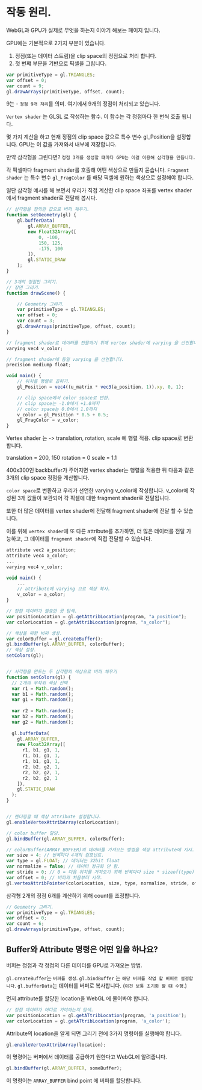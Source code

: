 # 작동 원리.

WebGL과 GPU가 실제로 무엇을 하는지 이야기 해보는 페이지 입니다.


GPU에는 기본적으로 2가지 부분이 있습니다.

1. 정점(또는 데이터 스트림)을 clip space의 정점으로 처리 합니다.
2. 첫 번쨰 부분을 기반으로 픽셀을 그립니다.

``` javascript
var primitiveType = gl.TRIANGLES;
var offset = 0;
var count = 9;
gl.drawArrays(primitiveType, offset, count); 
```

9는 - `정점 9개 처리`를 의미. 
여기에서 9개의 정점이 처리되고 있습니다.


`Vertex shader` 는 GLSL 로 작성하는 함수. 
이 함수는 각 정점마다 한 번씩 호출 됩니다. 

몇 가지 계산을 하고 현재 정점의 clip space 값으로 특수 변수 gl_Position을 설정합니다.
GPU는 이 값을 가져와서 내부에 저장합니다.

만약 삼각형을 그린다면? `정점 3개를 생성할 떄마다 GPU는 이걸 이용해 삼각형을 만듭니다.`

각 픽셀마다 fragment shader를 호출해 어떤 색상으로 만들지 묻습니다.
`Fragment shader` 는 특수 변수 `gl_FragColor` 를 해당 픽셀에 원하는 색상으로 설정해야 합니다.

일단 삼각형 예시를 해 보면서 우리가 직접 계산한 clip space 좌표를 vertex shader에서 fragment shader로 전달해 봅시다.

``` javascript
// 삼각형을 정의한 값으로 버퍼 채우기.
function setGeometry(gl) {
    gl.bufferData(
        gl.ARRAY_BUFFER,
        new Float32Array([
            0, -100,
            150, 125,
            -175, 100
        ]),
        gl.STATIC_DRAW
    );
}

// 3개의 정점만 그리기.
// 장면 그리기.
function drawScene() {

    // Geometry 그리기.
    var primitiveType = gl.TRIANGLES;
    var offset = 0;
    var count = 3;
    gl.drawArrays(primitiveType, offset, count); 
}

// fragment shader로 데이터를 전달하기 위해 vertex shader에 varying 을 선언합니다.
varying vec4 v_color;

// fragment shader에 동일 varying 을 선언합니다.
precision mediump float;

void main() {
    // 위치를 행렬로 곱하기.
    gl_Position = vec4((u_matrix * vec3(a_position, 1)).xy, 0, 1);

    // clip space에서 color space로 변환.
    // clip space는 -1.0에서 +1.0까지
    // color space는 0.0에서 1.0까지
    v_color = gl_Position * 0.5 + 0.5;
    gl_FragColor = v_color; 
}
```




Vertex shader 는 -> translation, rotation, scale 에 행렬 적용.
clip space로 변환 합니다.


translation = 200, 150
rotation = 0 
scale = 1.1

400x300인 backbuffer가 주어지면 vertex shader는 행렬을 적용한 뒤 다음과 같은 3개의 clip space 정점을 계산합니다.

`color space`로 변환하고 우리가 선언한 varying v_color에 작성합니다.
v_color에 작성된 3개 값들이 보관되어 각 픽셀에 대한 fragment shader로 전달됩니다.


또한 더 많은 데이터를 vertex shader에 전달해 fragment shader에 전달 할 수 있습니다.

이를 위해 `vertex shader`에 또 다른 attribute를 추가하면, 더 많은 데이터를 전달 가능하고,
그 데이터를 `fragment shader`에 직접 전달할 수 있습니다.

``` javascript
attribute vec2 a_position;
attribute vec4 a_color;
...
varying vec4 v_color;

void main() {
    ... 
    // attribute에 varying 으로 색상 복사.
    v_color = a_color;
}

// 정점 데이터가 필요한 곳 탐색.
var positionLocation = gl.getAttribLocation(program, "a_position");
var colorLocation = gl.getAttribLocation(program, "a_color");

// 색상을 위한 버퍼 생성.
var colorBuffer = gl.createBuffer();
gl.bindBuffer(gl.ARRAY_BUFFER, colorBuffer);
// 색상 설정.
setColors(gl); 


// 사각형을 만드는 두 삼각형의 색상으로 버퍼 채우기
function setColors(gl) {
  // 2개의 무작위 색상 선택
  var r1 = Math.random();
  var b1 = Math.random();
  var g1 = Math.random();
 
  var r2 = Math.random();
  var b2 = Math.random();
  var g2 = Math.random();
 
  gl.bufferData(
    gl.ARRAY_BUFFER,
    new Float32Array([
      r1, b1, g1, 1,
      r1, b1, g1, 1,
      r1, b1, g1, 1,
      r2, b2, g2, 1,
      r2, b2, g2, 1,
      r2, b2, g2, 1
    ]),
    gl.STATIC_DRAW
  );
}


// 렌더링할 떄 색상 attribute 설정합니다.
gl.enableVertexAttribArray(colorLocation);

// color buffer 할당.
gl.bindBuffer(gl.ARRAY_BUFFER, colorBuffer);

// colorBuffer(ARRAY_BUFFER)의 데이터를 가져오는 방법을 색상 attribute에 지시.
var size = 4; // 반복마다 4개의 컴포넌트.
var type = gl.FLOAT; // 데이터는 32bit float 
var normalize = false; // 데이터 정규화 안 함. 
var stride = 0; // 0 = 다음 위치를 가져오기 위해 반복마다 size * sizeof(type) 만큼 앞으로 이동.
var offset = 0; // 버퍼의 처음부터 시작.
gl.vertexAttribPointer(colorLocation, size, type, normalize, stride, offset); 
```

삼각형 2개의 정점 6개를 계산하기 위해 count를 조정합니다.

``` javascript
// Geometry 그리기.
var primitiveType = gl.TRIANGLES;
var offset = 0;
var count = 6;
gl.drawArrays(primitiveType, offset, count); 
```






<h2>Buffer와 Attribute 명령은 어떤 일을 하나요?</h2>


버퍼는 정점과 각 정점의 다른 데이터를 GPU로 가져오는 방법.

`gl.createBuffer`는 `버퍼를 생성`. 
`gl.bindBuffer` 는 `해당 버퍼를 작업 할 버퍼로 설정합니다`.
`gl.bufferData`는 데이터를 버퍼로 복사합니다. (`이건 보통 초기화 할 떄 수행`.)


먼저 attribute를 할당한 location을 WebGL 에 물어봐야 합니다.

``` javascript
// 정점 데이터가 어디로 가야하는지 탐색.
var positionLocation = gl.getATtribLocation(program, 'a_position');
var colorLocation = gl.getATtribLocation(program, 'a_color'); 
```

Attribute의 location을 알게 되면 그리기 전에 3가지 명령어를 실행해야 합니다.


``` javascript
gl.enableVertexAttribArray(location); 
```

이 명령어는 버퍼에서 데이터를 공급하기 원한다고 WebGL에 알려줍니다.

``` javascript
gl.bindBuffer(gl.ARRAY_BUFFER, someBuffer); 
```

이 명령어는 `ARRAY_BUFFER` bind point 에 버퍼를 할당합니다.

